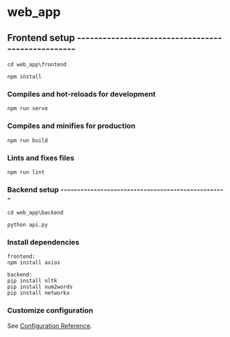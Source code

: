 # web_app

## Frontend setup --------------------------------------------------
```
cd web_app\frontend

npm install
```
### Compiles and hot-reloads for development
```
npm run serve
```
### Compiles and minifies for production
```
npm run build
```
### Lints and fixes files
```
npm run lint
```

### Backend setup --------------------------------------------------
```
cd web_app\backend

python api.py
```

### Install dependencies
```
frontend:
npm install axios

backend:
pip install nltk
pip install num2words
pip install networkx
```

### Customize configuration
See [Configuration Reference](https://cli.vuejs.org/config/).
